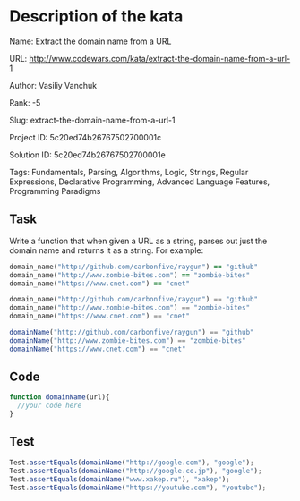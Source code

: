 # Description of the kata

Name: Extract the domain name from a URL

URL: http://www.codewars.com/kata/extract-the-domain-name-from-a-url-1

Author: Vasiliy Vanchuk

Rank: -5

Slug: extract-the-domain-name-from-a-url-1

Project ID: 5c20ed74b26767502700001c

Solution ID: 5c20ed74b26767502700001e

Tags: Fundamentals, Parsing, Algorithms, Logic, Strings, Regular Expressions, Declarative Programming, Advanced Language Features, Programming Paradigms

## Task

Write a function that when given a URL as a string, parses out just the domain name and returns it as a string. For example:
```ruby
domain_name("http://github.com/carbonfive/raygun") == "github" 
domain_name("http://www.zombie-bites.com") == "zombie-bites"
domain_name("https://www.cnet.com") == "cnet"
```
```python
domain_name("http://github.com/carbonfive/raygun") == "github" 
domain_name("http://www.zombie-bites.com") == "zombie-bites"
domain_name("https://www.cnet.com") == "cnet"
```
```javascript
domainName("http://github.com/carbonfive/raygun") == "github" 
domainName("http://www.zombie-bites.com") == "zombie-bites"
domainName("https://www.cnet.com") == "cnet"
```

## Code

```javascript
function domainName(url){
  //your code here
}
```

## Test

```javascript
Test.assertEquals(domainName("http://google.com"), "google");
Test.assertEquals(domainName("http://google.co.jp"), "google");
Test.assertEquals(domainName("www.xakep.ru"), "xakep");
Test.assertEquals(domainName("https://youtube.com"), "youtube");
```

